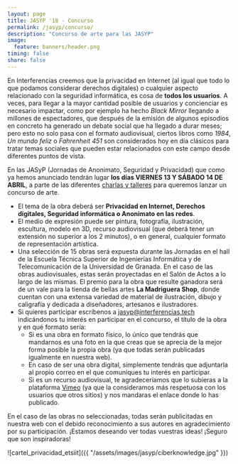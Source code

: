 ```yaml
---
layout: page
title: JASYP '18 - Concurso
permalink: /jasyp/concurso/
description: "Concurso de arte para las JASYP"
image:
  feature: banners/header.png
timing: false
share: false
---
```


En Interferencias creemos que la privacidad en Internet (al igual que todo lo que podamos considerar derechos digitales) o cualquier aspecto relacionado con la seguridad informática, es cosa de **todos los usuarios**. A veces, para llegar a la mayor cantidad posible de usuarios y concienciar es necesario impactar, como por ejemplo ha hecho *Black Mirror* llegando a millones de espectadores, que después de la emisión de algunos episodios en concreto ha generado un debate social que ha llegado a durar meses; pero esto no solo pasa con el formato audiovisual, ciertos libros como *1984*, *Un mundo feliz* o *Fahrenheit 451* son considerados hoy en día clásicos para tratar temas sociales que pueden estar relacionados con este campo desde diferentes puntos de vista.

En las JASyP (Jornadas de Anonimato, Seguridad y Privacidad) que como ya hemos anunciado tendrán lugar **los días VIERNES 13 Y SÁBADO 14 DE ABRIL**, a parte de las diferentes [charlas y talleres](https://interferencias.tech/jasyp/) para queremos lanzar un concurso de arte.

- El tema de la obra deberá ser **Privacidad en Internet, Derechos digitales, Seguridad informática o Anonimato en las redes**.
- El medio de expresión puede ser pintura, fotografía, ilustración, escultura, modelo en 3D, recurso audiovisual (que deberá tener un extensión no superior a los 2 minutos), o en general, cualquier formato de representación artística.
- Una selección de 15 obras será expuesta durante las Jornadas en el hall de la Escuela Técnica Superior de Ingenierías Informática y de Telecomunicación de la Universidad de Granada. En el caso de las obras audiovisuales, estas serán proyectadas en el Salón de Actos a lo largo de las mismas. El premio para la obra que resulte ganadora será de un vale para la tienda de bellas artes **La Madriguera Shop**, donde cuentan con una extensa variedad de material de ilustración, dibujo y caligrafía y dedicada a diseñadores, artesanos e ilustradores.
- Si quieres participar escríbenos a [jasyp@interferencias.tech](mailto:jasyp@interferencias.tech) indicándonos tu interés en participar en el concurso, el título de la obra y en qué formato sería:
  - Si es una obra en formato físico, lo único que tendrás que mandarnos es una foto en la que creas que se aprecia de la mejor forma posible la propia obra (ya que todas serán publicadas igualmente en nuestra web).
  - En caso de ser una obra digital, simplemente tendrás que adjuntarla al propio correo en el que comuniques tu interés en participar.
  - Si es un recurso audiovisual, te agradeceríamos que lo subieras a la plataforma [Vimeo](https://vimeo.com/es/) (ya que la consideramos más respetuosa con los usuarios que otros sitios) y nos mandaras el enlace donde lo has publicado.

En el caso de las obras no seleccionadas, todas serán publicitadas en nuestra web con el debido reconocimiento a sus autores en agradecimiento por su participación. ¡Estamos deseando ver todas vuestras ideas! ¡Seguro que son inspiradoras!

![cartel_privacidad_etsiit]({{ "/assets/images/jasyp/ciberknowledge.jpg" }})

